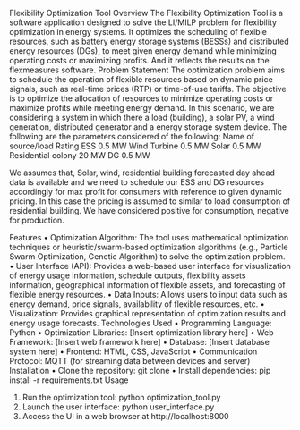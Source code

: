 Flexibility Optimization Tool
Overview
The Flexibility Optimization Tool is a software application designed to solve the LI/MILP problem for flexibility optimization in energy systems. It optimizes the scheduling of flexible resources, such as battery energy storage systems (BESSs) and distributed energy resources (DGs), to meet given energy demand while minimizing operating costs or maximizing profits. And it reflects the results on the flexmeasures software. 
Problem Statement
The optimization problem aims to schedule the operation of flexible resources based on dynamic price signals, such as real-time prices (RTP) or time-of-use tariffs. The objective is to optimize the allocation of resources to minimize operating costs or maximize profits while meeting energy demand. In this scenario, we are considering a system in which there a load (building), a solar PV, a wind generation, distributed generator and a energy storage system device. The following are the parameters considered of the following:
Name of source/load	Rating 
ESS	0.5 MW
Wind Turbine	0.5 MW
Solar	0.5 MW
Residential  colony	20 MW
DG	0.5 MW








We assumes that, Solar, wind, residential building forecasted day ahead data is available and we need to schedule our ESS and DG resources accordingly for max profit for consumers with reference to given dynamic pricing. In this case the pricing is assumed to similar to load consumption of residential building. We have considered positive for consumption, negative for production.


Features
•	Optimization Algorithm: The tool uses mathematical optimization techniques or heuristic/swarm-based optimization algorithms (e.g., Particle Swarm Optimization, Genetic Algorithm) to solve the optimization problem.
•	User Interface (API): Provides a web-based user interface for visualization of energy usage information, schedule outputs, flexibility assets information, geographical information of flexible assets, and forecasting of flexible energy resources.
•	Data Inputs: Allows users to input data such as energy demand, price signals, availability of flexible resources, etc.
•	Visualization: Provides graphical representation of optimization results and energy usage forecasts.
Technologies Used
•	Programming Language: Python
•	Optimization Libraries: [Insert optimization library here]
•	Web Framework: [Insert web framework here]
•	Database: [Insert database system here]
•	Frontend: HTML, CSS, JavaScript
•	Communication Protocol: MQTT (for streaming data between devices and server)
Installation
•	Clone the repository: git clone <repository-url>
•	Install dependencies: pip install -r requirements.txt
Usage
1.	Run the optimization tool: python optimization_tool.py
2.	Launch the user interface: python user_interface.py
3.	Access the UI in a web browser at http://localhost:8000
